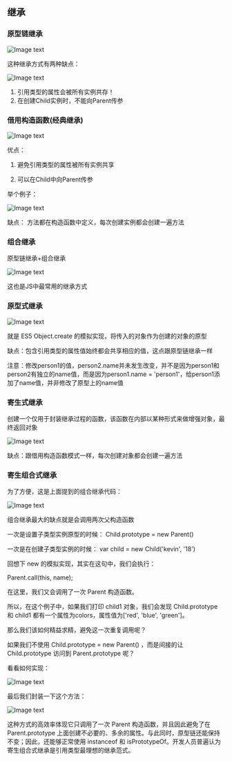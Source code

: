 ## 继承

### 原型链继承

![Image text](https://github.com/cwzp990/notes/blob/master/images/extend1.png)

这种继承方式有两种缺点：

![Image text](https://github.com/cwzp990/notes/blob/master/images/extend2.png)

1. 引用类型的属性会被所有实例共存！
2. 在创建Child实例时，不能向Parent传参

### 借用构造函数(经典继承)

![Image text](https://github.com/cwzp990/notes/blob/master/images/extend3.png)

优点：

1. 避免引用类型的属性被所有实例共享

2. 可以在Child中向Parent传参

举个例子：

![Image text](https://github.com/cwzp990/notes/blob/master/images/extend4.png)

缺点： 方法都在构造函数中定义，每次创建实例都会创建一遍方法

### 组合继承

原型链继承+组合继承

![Image text](https://github.com/cwzp990/notes/blob/master/images/extend5.png)

这也是JS中最常用的继承方式

### 原型式继承

![Image text](https://github.com/cwzp990/notes/blob/master/images/extend6.png)

就是 ES5 Object.create 的模拟实现，将传入的对象作为创建的对象的原型

缺点：包含引用类型的属性值始终都会共享相应的值，这点跟原型链继承一样

注意：修改person1的值，person2.name并未发生改变，并不是因为person1和person2有独立的name值，而是因为person1.name = 'person1'，给person1添加了name值，并非修改了原型上的name值

### 寄生式继承

创建一个仅用于封装继承过程的函数，该函数在内部以某种形式来做增强对象，最终返回对象

![Image text](https://github.com/cwzp990/notes/blob/master/images/extend7.png)

缺点：跟借用构造函数模式一样，每次创建对象都会创建一遍方法

### 寄生组合式继承

为了方便，这是上面提到的组合继承代码：

![Image text](https://github.com/cwzp990/notes/blob/master/images/extend5.png)

组合继承最大的缺点就是会调用两次父构造函数

一次是设置子类型实例原型的时候： Child.prototype = new Parent()

一次是在创建子类型实例的时候： var child = new Child('kevin', '18')

回想下 new 的模拟实现，其实在这句中，我们会执行：

Parent.call(this, name);

在这里，我们又会调用了一次 Parent 构造函数。

所以，在这个例子中，如果我们打印 child1 对象，我们会发现 Child.prototype 和 child1 都有一个属性为colors，属性值为['red', 'blue', 'green']。

那么我们该如何精益求精，避免这一次重复调用呢？

如果我们不使用 Child.prototype = new Parent() ，而是间接的让 Child.prototype 访问到 Parent.prototype 呢？

看看如何实现：

![Image text](https://github.com/cwzp990/notes/blob/master/images/extend8.png)

最后我们封装一下这个方法：

![Image text](https://github.com/cwzp990/notes/blob/master/images/extend9.png)

这种方式的高效率体现它只调用了一次 Parent 构造函数，并且因此避免了在 Parent.prototype 上面创建不必要的、多余的属性。与此同时，原型链还能保持不变；因此，还能够正常使用 instanceof 和 isPrototypeOf。开发人员普遍认为寄生组合式继承是引用类型最理想的继承范式。
